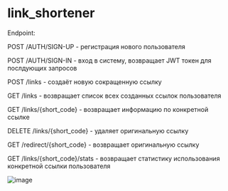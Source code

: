 # link_shortener

Endpoint: 

POST /AUTH/SIGN-UP - регистрация нового пользователя

POST /AUTH/SIGN-IN - вход в систему, возвращает JWT токен для послдующих запросов

POST /links - создаёт новую сокращенную ссылку

GET /links - возвращает список всех созданных ссылок пользователя

GET /links/{short_code} - возвращает информацию по конкретной ссылке

DELETE /links/{short_code} - удаляет оригинальную ссылку

GET /redirect/{short_code} - возвращает оригинальную ссылку

GET /links/{short_code}/stats - возвращает статистику использования конкретной ссылки пользователя

![image](https://github.com/user-attachments/assets/9031ce5f-858a-4ea7-80d4-02a8dcab1bc7)





